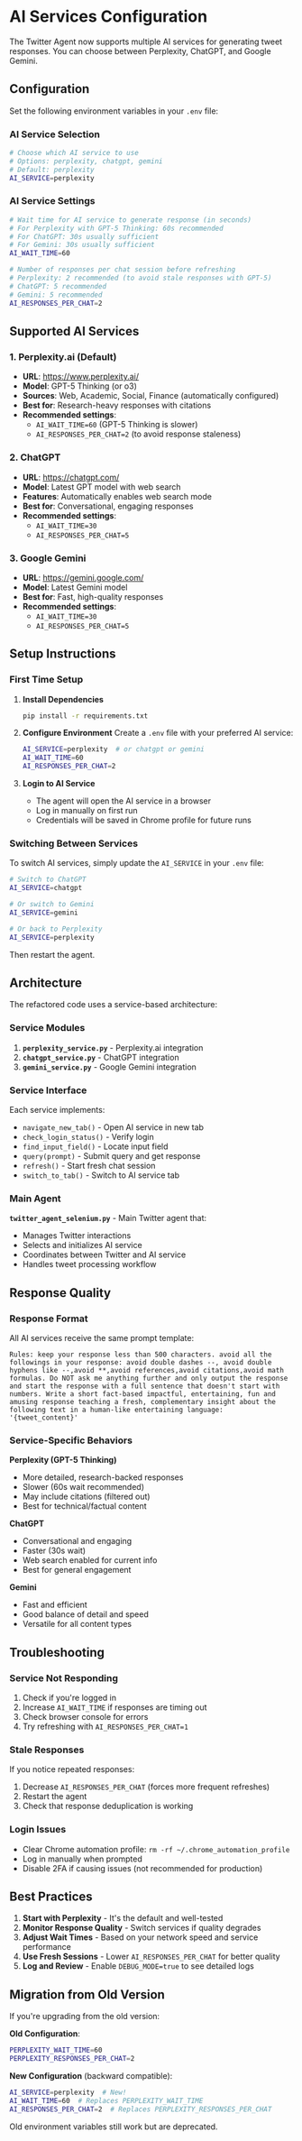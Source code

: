 # AI Services Configuration

The Twitter Agent now supports multiple AI services for generating tweet responses. You can choose between Perplexity, ChatGPT, and Google Gemini.

## Configuration

Set the following environment variables in your `.env` file:

### AI Service Selection

```bash
# Choose which AI service to use
# Options: perplexity, chatgpt, gemini
# Default: perplexity
AI_SERVICE=perplexity
```

### AI Service Settings

```bash
# Wait time for AI service to generate response (in seconds)
# For Perplexity with GPT-5 Thinking: 60s recommended
# For ChatGPT: 30s usually sufficient
# For Gemini: 30s usually sufficient
AI_WAIT_TIME=60

# Number of responses per chat session before refreshing
# Perplexity: 2 recommended (to avoid stale responses with GPT-5)
# ChatGPT: 5 recommended
# Gemini: 5 recommended
AI_RESPONSES_PER_CHAT=2
```

## Supported AI Services

### 1. Perplexity.ai (Default)
- **URL**: https://www.perplexity.ai/
- **Model**: GPT-5 Thinking (or o3)
- **Sources**: Web, Academic, Social, Finance (automatically configured)
- **Best for**: Research-heavy responses with citations
- **Recommended settings**:
  - `AI_WAIT_TIME=60` (GPT-5 Thinking is slower)
  - `AI_RESPONSES_PER_CHAT=2` (to avoid response staleness)

### 2. ChatGPT
- **URL**: https://chatgpt.com/
- **Model**: Latest GPT model with web search
- **Features**: Automatically enables web search mode
- **Best for**: Conversational, engaging responses
- **Recommended settings**:
  - `AI_WAIT_TIME=30`
  - `AI_RESPONSES_PER_CHAT=5`

### 3. Google Gemini
- **URL**: https://gemini.google.com/
- **Model**: Latest Gemini model
- **Best for**: Fast, high-quality responses
- **Recommended settings**:
  - `AI_WAIT_TIME=30`
  - `AI_RESPONSES_PER_CHAT=5`

## Setup Instructions

### First Time Setup

1. **Install Dependencies**
   ```bash
   pip install -r requirements.txt
   ```

2. **Configure Environment**
   Create a `.env` file with your preferred AI service:
   ```bash
   AI_SERVICE=perplexity  # or chatgpt or gemini
   AI_WAIT_TIME=60
   AI_RESPONSES_PER_CHAT=2
   ```

3. **Login to AI Service**
   - The agent will open the AI service in a browser
   - Log in manually on first run
   - Credentials will be saved in Chrome profile for future runs

### Switching Between Services

To switch AI services, simply update the `AI_SERVICE` in your `.env` file:

```bash
# Switch to ChatGPT
AI_SERVICE=chatgpt

# Or switch to Gemini
AI_SERVICE=gemini

# Or back to Perplexity
AI_SERVICE=perplexity
```

Then restart the agent.

## Architecture

The refactored code uses a service-based architecture:

### Service Modules

1. **`perplexity_service.py`** - Perplexity.ai integration
2. **`chatgpt_service.py`** - ChatGPT integration
3. **`gemini_service.py`** - Google Gemini integration

### Service Interface

Each service implements:
- `navigate_new_tab()` - Open AI service in new tab
- `check_login_status()` - Verify login
- `find_input_field()` - Locate input field
- `query(prompt)` - Submit query and get response
- `refresh()` - Start fresh chat session
- `switch_to_tab()` - Switch to AI service tab

### Main Agent

**`twitter_agent_selenium.py`** - Main Twitter agent that:
- Manages Twitter interactions
- Selects and initializes AI service
- Coordinates between Twitter and AI service
- Handles tweet processing workflow

## Response Quality

### Response Format

All AI services receive the same prompt template:
```
Rules: keep your response less than 500 characters. avoid all the followings in your response: avoid double dashes --, avoid double hyphens like --,avoid **,avoid references,avoid citations,avoid math formulas. Do NOT ask me anything further and only output the response and start the response with a full sentence that doesn't start with numbers. Write a short fact-based impactful, entertaining, fun and amusing response teaching a fresh, complementary insight about the following text in a human-like entertaining language: '{tweet_content}'
```

### Service-Specific Behaviors

**Perplexity (GPT-5 Thinking)**
- More detailed, research-backed responses
- Slower (60s wait recommended)
- May include citations (filtered out)
- Best for technical/factual content

**ChatGPT**
- Conversational and engaging
- Faster (30s wait)
- Web search enabled for current info
- Best for general engagement

**Gemini**
- Fast and efficient
- Good balance of detail and speed
- Versatile for all content types

## Troubleshooting

### Service Not Responding

1. Check if you're logged in
2. Increase `AI_WAIT_TIME` if responses are timing out
3. Check browser console for errors
4. Try refreshing with `AI_RESPONSES_PER_CHAT=1`

### Stale Responses

If you notice repeated responses:
1. Decrease `AI_RESPONSES_PER_CHAT` (forces more frequent refreshes)
2. Restart the agent
3. Check that response deduplication is working

### Login Issues

- Clear Chrome automation profile: `rm -rf ~/.chrome_automation_profile`
- Log in manually when prompted
- Disable 2FA if causing issues (not recommended for production)

## Best Practices

1. **Start with Perplexity** - It's the default and well-tested
2. **Monitor Response Quality** - Switch services if quality degrades
3. **Adjust Wait Times** - Based on your network speed and service performance
4. **Use Fresh Sessions** - Lower `AI_RESPONSES_PER_CHAT` for better quality
5. **Log and Review** - Enable `DEBUG_MODE=true` to see detailed logs

## Migration from Old Version

If you're upgrading from the old version:

**Old Configuration**:
```bash
PERPLEXITY_WAIT_TIME=60
PERPLEXITY_RESPONSES_PER_CHAT=2
```

**New Configuration** (backward compatible):
```bash
AI_SERVICE=perplexity  # New!
AI_WAIT_TIME=60  # Replaces PERPLEXITY_WAIT_TIME
AI_RESPONSES_PER_CHAT=2  # Replaces PERPLEXITY_RESPONSES_PER_CHAT
```

Old environment variables still work but are deprecated.

